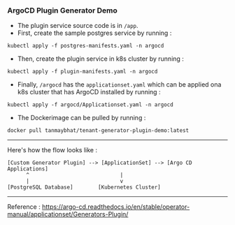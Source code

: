 ### ArgoCD Plugin Generator Demo

- The plugin service source code is in `/app`.
- First, create the sample postgres service by running : 
```
kubectl apply -f postgres-manifests.yaml -n argocd
```
- Then, create the plugin service in k8s cluster by running : 
```
kubectl apply -f plugin-manifests.yaml -n argocd
```
- Finally, `/argocd` has the `applicationset.yaml` which can be applied ona k8s cluster that has ArgoCD installed by running : 
```
kubectl apply -f argocd/Applicationset.yaml -n argocd
```
- The Dockerimage can be pulled by running : 
```
docker pull tanmaybhat/tenant-generator-plugin-demo:latest
```
---
Here's how the flow looks like : 
```
[Custom Generator Plugin] --> [ApplicationSet] --> [Argo CD Applications]
      ^                             |
      |                             v
[PostgreSQL Database]        [Kubernetes Cluster]
```
---

Reference : https://argo-cd.readthedocs.io/en/stable/operator-manual/applicationset/Generators-Plugin/